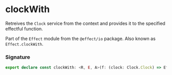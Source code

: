 # clockWith

Retreives the `Clock` service from the context and provides it to the
specified effectful function.

Part of the `Effect` module from the `@effect/io` package. Also known as `Effect.clockWith`.

### Signature

```typescript
export declare const clockWith: <R, E, A>(f: (clock: Clock.Clock) => Effect<R, E, A>) => Effect<R, E, A>
```
